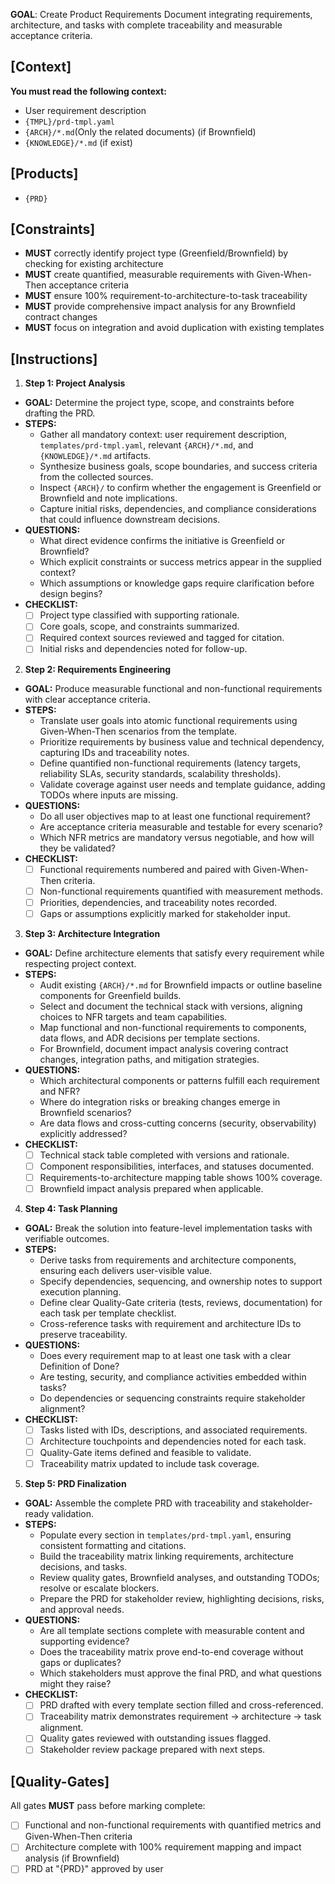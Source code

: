 **GOAL**: Create Product Requirements Document integrating requirements, architecture, and tasks with complete traceability and measurable acceptance criteria.

## [Context]
**You must read the following context:**
- User requirement description
- `{TMPL}/prd-tmpl.yaml`
- `{ARCH}/*.md`(Only the related documents) (if Brownfield)
- `{KNOWLEDGE}/*.md` (if exist)

## [Products]
- `{PRD}`

## [Constraints]
- **MUST** correctly identify project type (Greenfield/Brownfield) by checking for existing architecture
- **MUST** create quantified, measurable requirements with Given-When-Then acceptance criteria
- **MUST** ensure 100% requirement-to-architecture-to-task traceability
- **MUST** provide comprehensive impact analysis for any Brownfield contract changes
- **MUST** focus on integration and avoid duplication with existing templates

## [Instructions]
1. **Step 1: Project Analysis**
- **GOAL:** Determine the project type, scope, and constraints before drafting the PRD.
- **STEPS:**
  - Gather all mandatory context: user requirement description, `templates/prd-tmpl.yaml`, relevant `{ARCH}/*.md`, and `{KNOWLEDGE}/*.md` artifacts.
  - Synthesize business goals, scope boundaries, and success criteria from the collected sources.
  - Inspect `{ARCH}/` to confirm whether the engagement is Greenfield or Brownfield and note implications.
  - Capture initial risks, dependencies, and compliance considerations that could influence downstream decisions.
- **QUESTIONS:**
  - What direct evidence confirms the initiative is Greenfield or Brownfield?
  - Which explicit constraints or success metrics appear in the supplied context?
  - Which assumptions or knowledge gaps require clarification before design begins?
- **CHECKLIST:**
  - [ ] Project type classified with supporting rationale.
  - [ ] Core goals, scope, and constraints summarized.
  - [ ] Required context sources reviewed and tagged for citation.
  - [ ] Initial risks and dependencies noted for follow-up.

2. **Step 2: Requirements Engineering**
- **GOAL:** Produce measurable functional and non-functional requirements with clear acceptance criteria.
- **STEPS:**
  - Translate user goals into atomic functional requirements using Given-When-Then scenarios from the template.
  - Prioritize requirements by business value and technical dependency, capturing IDs and traceability notes.
  - Define quantified non-functional requirements (latency targets, reliability SLAs, security standards, scalability thresholds).
  - Validate coverage against user needs and template guidance, adding TODOs where inputs are missing.
- **QUESTIONS:**
  - Do all user objectives map to at least one functional requirement?
  - Are acceptance criteria measurable and testable for every scenario?
  - Which NFR metrics are mandatory versus negotiable, and how will they be validated?
- **CHECKLIST:**
  - [ ] Functional requirements numbered and paired with Given-When-Then criteria.
  - [ ] Non-functional requirements quantified with measurement methods.
  - [ ] Priorities, dependencies, and traceability notes recorded.
  - [ ] Gaps or assumptions explicitly marked for stakeholder input.

3. **Step 3: Architecture Integration**
- **GOAL:** Define architecture elements that satisfy every requirement while respecting project context.
- **STEPS:**
  - Audit existing `{ARCH}/*.md` for Brownfield impacts or outline baseline components for Greenfield builds.
  - Select and document the technical stack with versions, aligning choices to NFR targets and team capabilities.
  - Map functional and non-functional requirements to components, data flows, and ADR decisions per template sections.
  - For Brownfield, document impact analysis covering contract changes, integration paths, and mitigation strategies.
- **QUESTIONS:**
  - Which architectural components or patterns fulfill each requirement and NFR?
  - Where do integration risks or breaking changes emerge in Brownfield scenarios?
  - Are data flows and cross-cutting concerns (security, observability) explicitly addressed?
- **CHECKLIST:**
  - [ ] Technical stack table completed with versions and rationale.
  - [ ] Component responsibilities, interfaces, and statuses documented.
  - [ ] Requirements-to-architecture mapping table shows 100% coverage.
  - [ ] Brownfield impact analysis prepared when applicable.

4. **Step 4: Task Planning**
- **GOAL:** Break the solution into feature-level implementation tasks with verifiable outcomes.
- **STEPS:**
  - Derive tasks from requirements and architecture components, ensuring each delivers user-visible value.
  - Specify dependencies, sequencing, and ownership notes to support execution planning.
  - Define clear Quality-Gate criteria (tests, reviews, documentation) for each task per template checklist.
  - Cross-reference tasks with requirement and architecture IDs to preserve traceability.
- **QUESTIONS:**
  - Does every requirement map to at least one task with a clear Definition of Done?
  - Are testing, security, and compliance activities embedded within tasks?
  - Do dependencies or sequencing constraints require stakeholder alignment?
- **CHECKLIST:**
  - [ ] Tasks listed with IDs, descriptions, and associated requirements.
  - [ ] Architecture touchpoints and dependencies noted for each task.
  - [ ] Quality-Gate items defined and feasible to validate.
  - [ ] Traceability matrix updated to include task coverage.

5. **Step 5: PRD Finalization**
- **GOAL:** Assemble the complete PRD with traceability and stakeholder-ready validation.
- **STEPS:**
  - Populate every section in `templates/prd-tmpl.yaml`, ensuring consistent formatting and citations.
  - Build the traceability matrix linking requirements, architecture decisions, and tasks.
  - Review quality gates, Brownfield analyses, and outstanding TODOs; resolve or escalate blockers.
  - Prepare the PRD for stakeholder review, highlighting decisions, risks, and approval needs.
- **QUESTIONS:**
  - Are all template sections complete with measurable content and supporting evidence?
  - Does the traceability matrix prove end-to-end coverage without gaps or duplicates?
  - Which stakeholders must approve the final PRD, and what questions might they raise?
- **CHECKLIST:**
  - [ ] PRD drafted with every template section filled and cross-referenced.
  - [ ] Traceability matrix demonstrates requirement → architecture → task alignment.
  - [ ] Quality gates reviewed with outstanding issues flagged.
  - [ ] Stakeholder review package prepared with next steps.

## [Quality-Gates]
All gates **MUST** pass before marking complete:
- [ ] Functional and non-functional requirements with quantified metrics and Given-When-Then criteria
- [ ] Architecture complete with 100% requirement mapping and impact analysis (if Brownfield)
- [ ] PRD at "{PRD}" approved by user